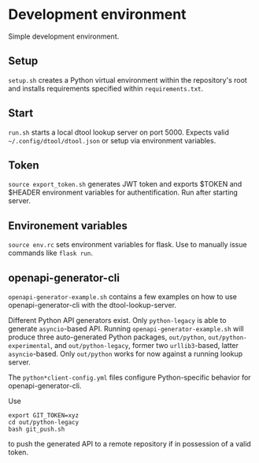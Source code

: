 # Development environment

Simple development environment.


## Setup

`setup.sh` creates a Python virtual environment within the repository's root and installs requirements specified within `requirements.txt`.


## Start

`run.sh` starts a local dtool lookup server on port 5000. Expects valid `~/.config/dtool/dtool.json` or setup via environment variables.

## Token

`source export_token.sh` generates JWT token and exports $TOKEN and $HEADER environment variables for authentification. Run after starting server.

## Environement variables

`source env.rc` sets environment variables for flask. Use to manually issue commands like `flask run`.

## openapi-generator-cli

`openapi-generator-example.sh` contains a few examples on how to use openapi-generator-cli with the dtool-lookup-server.

Different Python API generators exist. Only `python-legacy` is able to generate `asyncio`-based API. 
Running `openapi-generator-example.sh` will produce three auto-generated Python packages, `out/python`, `out/python-experimental`, and `out/python-legacy`, 
former two `urllib3`-based, latter `asyncio`-based. Only `out/python` works for now against a running lookup server.

The `python*client-config.yml` files configure Python-specific behavior for openapi-generator-cli.

Use 

    export GIT_TOKEN=xyz
    cd out/python-legacy
    bash git_push.sh

to push the generated API to a remote repository if in possession of a valid token.
